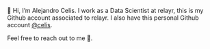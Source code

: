 👋 Hi, I’m Alejandro Celis.  I work as a Data Scientist at relayr, this is my Github account associated to relayr.      I also have this personal Github account [@celis](https://github.com/celis). 

Feel free to reach out to me 🙂.
